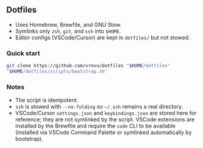 ## Dotfiles 

- Uses Homebrew, Brewfile, and GNU Stow.
- Symlinks only `zsh`, `git`, and `ssh` into `$HOME`.
- Editor configs (VSCode/Cursor) are kept in `dotfiles/` but not stowed.

### Quick start
```bash
git clone https://github.com/vrnvu/dotfiles "$HOME/dotfiles"
"$HOME/dotfiles/scripts/bootstrap.sh"
```

### Notes
- The script is idempotent.
- `ssh` is stowed with `--no-folding` so `~/.ssh` remains a real directory.
- VSCode/Cursor `settings.json` and `keybindings.json` are stored here for reference; they are not symlinked by the script. VSCode extensions are installed by the Brewfile and require the `code` CLI to be available (installed via VSCode Command Palette or symlinked automatically by bootstrap).


